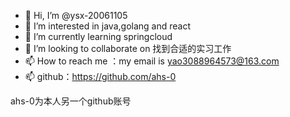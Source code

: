 - 👋 Hi, I’m @ysx-20061105
- 👀 I’m interested in java,golang and react
- 🌱 I’m currently learning springcloud
- 💞️ I’m looking to collaborate on 找到合适的实习工作
- 📫 How to reach me ：my email is yao3088964573@163.com
- 📫 github：https://github.com/ahs-0

<!---
ysx-20061105/ysx-20061105 is a ✨ special ✨ repository because its `README.md` (this file) appears on your GitHub profile.
You can click the Preview link to take a look at your changes.
--->

ahs-0为本人另一个github账号
